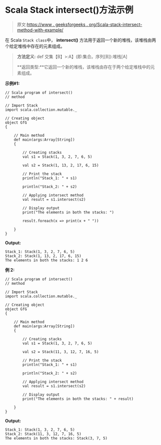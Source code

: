 # Scala Stack intersect()方法示例

> 原文:[https://www . geeksforgeeks . org/Scala-stack-intersect-method-with-example/](https://www.geeksforgeeks.org/scala-stack-intersect-method-with-example/)

在 Scala `Stack class`中， **intersect()** 方法用于返回一个新的堆栈，该堆栈由两个给定堆栈中存在的元素组成。

> **方法定义:** def 交集【B】>:A】(即:集合。序列[B]):堆栈[A]
> 
> **返回类型:**它返回一个新的堆栈，该堆栈由存在于两个给定堆栈中的元素组成。

**示例#1:**

```
// Scala program of intersect() 
// method 

// Import Stack 
import scala.collection.mutable._

// Creating object 
object GfG 
{ 

    // Main method 
    def main(args:Array[String]) 
    { 

        // Creating stacks  
        val s1 = Stack(1, 3, 2, 7, 6, 5) 

        val s2 = Stack(1, 13, 2, 17, 6, 15)

        // Print the stack 
        println("Stack_1: " + s1) 

        println("Stack_2: " + s2)

        // Applying intersect method  
        val result = s1.intersect(s2) 

        // Display output 
        print("The elements in both the stacks: ") 

        result.foreach(x => print(x + " "))

    } 
} 
```

**Output:**

```
Stack_1: Stack(1, 3, 2, 7, 6, 5)
Stack_2: Stack(1, 13, 2, 17, 6, 15)
The elements in both the stacks: 1 2 6

```

**例 2:**

```
// Scala program of intersect() 
// method 

// Import Stack 
import scala.collection.mutable._

// Creating object 
object GfG 
{ 

    // Main method 
    def main(args:Array[String]) 
    { 

        // Creating stacks  
        val s1 = Stack(1, 3, 2, 7, 6, 5) 

        val s2 = Stack(11, 3, 12, 7, 16, 5)

        // Print the stack 
        println("Stack_1: " + s1) 

        println("Stack_2: " + s2)

        // Applying intersect method  
        val result = s1.intersect(s2) 

        // Display output 
        print("The elements in both the stacks: " + result) 

    } 
} 
```

**Output:**

```
Stack_1: Stack(1, 3, 2, 7, 6, 5)
Stack_2: Stack(11, 3, 12, 7, 16, 5)
The elements in both the stacks: Stack(3, 7, 5)

```